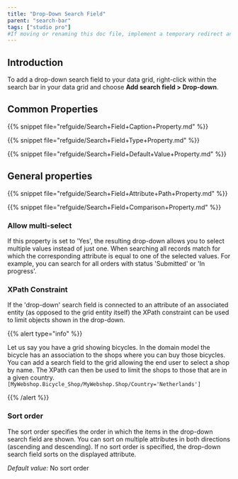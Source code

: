 ```yaml
---
title: "Drop-Down Search Field"
parent: "search-bar"
tags: ["studio pro"]
#If moving or renaming this doc file, implement a temporary redirect and let the respective team know they should update the URL in the product. See Mapping to Products for more details.
---
```


## Introduction

To add a drop-down search field to your data grid, right-click within the search bar in your data grid and choose **Add search field > Drop-down**.

## Common Properties

{{% snippet file="refguide/Search+Field+Caption+Property.md" %}}

{{% snippet file="refguide/Search+Field+Type+Property.md" %}}

{{% snippet file="refguide/Search+Field+Default+Value+Property.md" %}}

## General properties

{{% snippet file="refguide/Search+Field+Attribute+Path+Property.md" %}}

{{% snippet file="refguide/Search+Field+Comparison+Property.md" %}}

### Allow multi-select

If this property is set to 'Yes', the resulting drop-down allows you to select multiple values instead of just one. When searching all records match for which the corresponding attribute is equal to one of the selected values. For example, you can search for all orders with status 'Submitted' or 'In progress'.

### XPath Constraint

If the 'drop-down' search field is connected to an attribute of an associated entity (as opposed to the grid entity itself) the XPath constraint can be used to limit  objects shown in the drop-down.

{{% alert type="info" %}}

Let us say you have a grid showing bicycles. In the domain model the bicycle has an association to the shops where you can buy those bicycles. You can add a search field to the grid allowing the end user to select a shop by name. The XPath can then be used to limit the shops to those that are in a given country.
`[MyWebshop.Bicycle_Shop/MyWebshop.Shop/Country='Netherlands']`

{{% /alert %}}

### Sort order

The sort order specifies the order in which the items in the drop-down search field are shown. You can sort on multiple attributes in both directions (ascending and descending). If no sort order is specified, the drop-down search field sorts on the displayed attribute.

_Default value:_ No sort order
